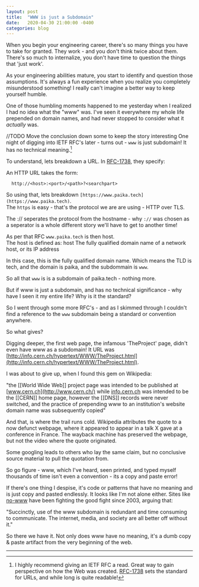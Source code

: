 ```yaml
---
layout: post
title:  "WWW is just a Subdomain"
date:   2020-04-30 21:00:00 -0400
categories: blog
---
```


When you begin your engineering career, there's so many things you have to take for granted. They work - and you don't think twice about them.  There's so much to internalize, you don't have time to question the things that 'just work'.

As your engineering abilities mature, you start to identify and question those assumptions.  It's always a fun experience when you realize you completely misunderstood something!  I really can't imagine a better way to keep yourself humble.

One of those humbling moments happened to me yesterday when I realized I had no idea what the "www" was.  I've seen it everywhere my whole life prepended on domain names, and had never stopped to consider what it *actually* was.


//TODO Move the conclusion down some to keep the story interesting
One night of digging into IETF RFC's later - turns out - `www` is just subdomain!  It has no technical meaning.[^1]

To understand, lets breakdown a URL.  In [RFC-1738](https://tools.ietf.org/html/rfc1738), they specify:

An HTTP URL takes the form:

      http://<host>:<port>/<path>?<searchpart>

So using that, lets breakdown `[https://www.paika.tech](https://www.paika.tech)`.  
The `https` is easy - that's the protocol we are are using - HTTP over TLS.

The :// seperates the protocol from the hostname - why `://` was chosen as a seperator is a whole different story we'll have to get to another time!

As per that RFC `www.paika.tech` is then host.  
The host is defined as:
host
        The fully qualified domain name of a network host, or its IP
        address

In this case, this is the fully qualified domain name.  Which means the TLD is tech, and the domain is paika, and the subdommain is `www`.

So all that `www` is is a subdomain of paika.tech - nothing more.

But if www is just a subdomain, and has no technical significance - why have I seen it my entire life?  Why is it the standard?

So I went through some more RFC's - and as I skimmed through I couldn't find a reference to the `www` subdomain being a standard or convention anywhere.

So what gives?  

Digging deeper, the first web page, the infamous 'TheProject' page, didn't even have www as a subdomain!  It URL was [http://info.cern.ch/hypertext/WWW/TheProject.html](http://info.cern.ch/hypertext/WWW/TheProject.html).

I was about to give up, when I found this gem on Wikipedia:

"the [[World Wide Web]] project page was intended to be published at [www.cern.ch](http://www.cern.ch/) while [info.cern.ch](http://info.cern.ch/) was intended to be the [[CERN]] home page, however the [[DNS]] records were never switched, and the practice of prepending www to an institution's website domain name was subsequently copied"

And that, is where the trail runs cold.  Wikipedia attributes the quote to a now defunct webpage, where it appeared to appear in a talk X gave at a conference in France.  The wayback machine has preserved the webpage, but not the video where the quote originated.  

Some googling leads to others who lay the same claim, but no conclusive source material to pull the quotation from.

So go figure - www, which I've heard, seen printed, and typed myself thousands of time isn't even a convention - its a copy and paste error!

If there's one thing I despise, it's code or patterns that have no meaning and is just copy and pasted endlessly.  It looks like I'm not alone either.  Sites like [no-www]([http://no-www.org/](http://no-www.org/)) have been fighting the good fight since 2003, arguing that:

"Succinctly, use of the www subdomain is redundant and time consuming to communicate. The internet, media, and society are all better off without it."

So there we have it.  Not only does www have no meaning, it's a dumb copy & paste artifact from the very beginning of the web.

---

[^1]: I highly recommend giving an IETF RFC a read.  Great way to gain perspective on how the Web was created.  [RFC-1738](https://tools.ietf.org/html/rfc1738) sets the standard for URLs, and while long is quite readable!